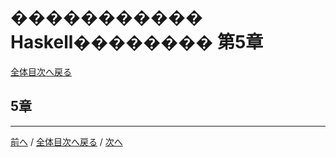 # ����������� Haskell�������� 第5章
[全体目次へ戻る](index.md)

## 5章

***

[前へ](c4.md) /
[全体目次へ戻る](index.md) /
[次へ](c6.md)
